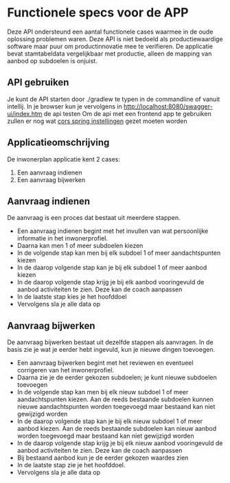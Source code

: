 # Functionele specs voor de APP

Deze API ondersteund een aantal functionele cases waarmee in de oude oplossing problemen waren. Deze API is niet bedoeld als productiewaardige software maar puur om productinnovatie mee te verifieren.
De applicatie bevat stamtabeldata vergelijkbaar met productie, alleen de mapping van aanbod op subdoelen is onjuist.

## API gebruiken
Je kunt de API starten door ./gradlew te typen in de commandline of vanuit intellij.
In je browser kun je vervolgens in [http://localhost:8080/swagger-ui/index.htm](swaggerui) de api testen
Om de api met een frontend app te gebruiken zullen er nog wat [cors spring instellingen](https://www.baeldung.com/spring-cors) gezet moeten worden

## Applicatieomschrijving
De inwonerplan applicatie kent 2 cases:
1. Een aanvraag indienen
2. Een aanvraag bijwerken

## Aanvraag indienen
De aanvraag is een proces dat bestaat uit meerdere stappen.
* Een aanvraag indienen begint met het invullen van wat persoonlijke informatie in het inwonerprofiel.
* Daarna kan men 1 of meer subdoelen kiezen
* In de volgende stap kan men bij elk subdoel 1 of meer aandachtspunten kiezen
* In de daarop volgende stap kan je bij elk subdoel 1 of meer aanbod kiezen
* In de daarop volgende stap krijg je bij elk aanbod vooringevuld de aanbod activiteiten te zien. Deze kan de coach aanpassen
* In de laatste stap kies je het hoofddoel
* Vervolgens sla je alle data op

## Aanvraag bijwerken
De aanvraag bijwerken bestaat uit dezelfde stappen als aanvragen. In de basis zie je wat je eerder hebt ingevuld, kun je nieuwe dingen toevoegen.
* Een aanvraag bijwerken begint met het reviewen en eventueel corrigeren van het inwonerprofiel.
* Daarna zie je de eerder gekozen subdoelen; je kunt nieuwe subdoelen toevoegen
* In de volgende stap kan men bij elk nieuw subdoel 1 of meer aandachtspunten kiezen. Aan de reeds bestaande subdoelen kunnen nieuwe aandachtspunten worden toegevoegd maar bestaand kan niet gewijzigd worden 
* In de daarop volgende stap kan je bij elk nieuw subdoel 1 of meer aanbod kiezen. Aan de reeds bestaande subdoelen kan nieuw aanbod worden toegevoegd maar bestaand kan niet gewijzigd worden
* In de daarop volgende stap krijg je bij elk nieuw aanbod vooringevuld de aanbod activiteiten te zien. Deze kan de coach aanpassen
* Bij bestaand aanbod kun je de eerder gekozen waardes zien
* In de laatste stap zie je het hoofddoel.
* Vervolgens sla je alle data op

